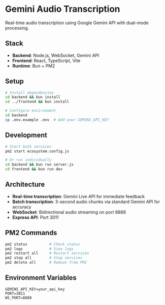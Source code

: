 # Gemini Audio Transcription

Real-time audio transcription using Google Gemini API with dual-mode processing.

## Stack
- **Backend**: Node.js, WebSocket, Gemini API
- **Frontend**: React, TypeScript, Vite
- **Runtime**: Bun + PM2

## Setup

```bash
# Install dependencies
cd backend && bun install
cd ../frontend && bun install

# Configure environment
cd backend
cp .env.example .env  # Add your GEMINI_API_KEY
```

## Development

```bash
# Start both services
pm2 start ecosystem.config.js

# Or run individually
cd backend && bun run server.js
cd frontend && bun run dev
```

## Architecture

- **Real-time transcription**: Gemini Live API for immediate feedback
- **Batch transcription**: 3-second audio chunks via standard Gemini API for accuracy
- **WebSocket**: Bidirectional audio streaming on port 8888
- **Express API**: Port 3011

## PM2 Commands

```bash
pm2 status          # Check status
pm2 logs            # View logs
pm2 restart all     # Restart services
pm2 stop all        # Stop services
pm2 delete all      # Remove from PM2
```

## Environment Variables

```env
GEMINI_API_KEY=your_api_key
PORT=3011
WS_PORT=8888
```